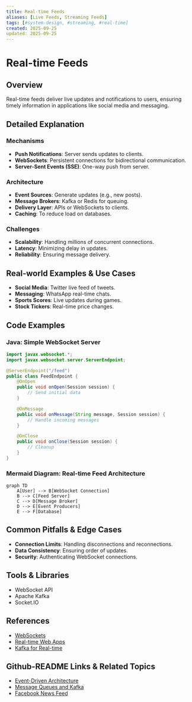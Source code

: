 ```yaml
---
title: Real-time Feeds
aliases: [Live Feeds, Streaming Feeds]
tags: [#system-design, #streaming, #real-time]
created: 2025-09-25
updated: 2025-09-25
---
```


# Real-time Feeds

## Overview

Real-time feeds deliver live updates and notifications to users, ensuring timely information in applications like social media and messaging.

## Detailed Explanation

### Mechanisms

- **Push Notifications**: Server sends updates to clients.
- **WebSockets**: Persistent connections for bidirectional communication.
- **Server-Sent Events (SSE)**: One-way push from server.

### Architecture

- **Event Sources**: Generate updates (e.g., new posts).
- **Message Brokers**: Kafka or Redis for queuing.
- **Delivery Layer**: APIs or WebSockets to clients.
- **Caching**: To reduce load on databases.

### Challenges

- **Scalability**: Handling millions of concurrent connections.
- **Latency**: Minimizing delay in updates.
- **Reliability**: Ensuring message delivery.

## Real-world Examples & Use Cases

- **Social Media**: Twitter live feed of tweets.
- **Messaging**: WhatsApp real-time chats.
- **Sports Scores**: Live updates during games.
- **Stock Tickers**: Real-time price changes.

## Code Examples

### Java: Simple WebSocket Server

```java
import javax.websocket.*;
import javax.websocket.server.ServerEndpoint;

@ServerEndpoint("/feed")
public class FeedEndpoint {
    @OnOpen
    public void onOpen(Session session) {
        // Send initial data
    }

    @OnMessage
    public void onMessage(String message, Session session) {
        // Handle incoming messages
    }

    @OnClose
    public void onClose(Session session) {
        // Cleanup
    }
}
```

### Mermaid Diagram: Real-time Feed Architecture

```mermaid
graph TD
    A[User] --> B[WebSocket Connection]
    B --> C[Feed Server]
    C --> D[Message Broker]
    D --> E[Event Producers]
    E --> F[Database]
```

## Common Pitfalls & Edge Cases

- **Connection Limits**: Handling disconnections and reconnections.
- **Data Consistency**: Ensuring order of updates.
- **Security**: Authenticating WebSocket connections.

## Tools & Libraries

- WebSocket API
- Apache Kafka
- Socket.IO

## References

- [WebSockets](https://developer.mozilla.org/en-US/docs/Web/API/WebSockets_API)
- [Real-time Web Apps](https://www.oreilly.com/library/view/real-time-web/9781492052624/)
- [Kafka for Real-time](https://kafka.apache.org/)

## Github-README Links & Related Topics

- [Event-Driven Architecture](system-design/event-driven-architecture/README.md)
- [Message Queues and Kafka](system-design/message-queues-and-kafka/README.md)
- [Facebook News Feed](facebook-news-feed/README.md)